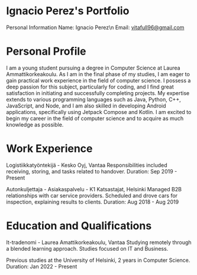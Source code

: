 # Ignacio Perez's Portfolio
Personal Information
Name: Ignacio Perez\n
Email: vitafull96@gmail.com

# Personal Profile
I am a young student pursuing a degree in Computer Science at Laurea Ammattikorkeakoulu. 
As I am in the final phase of my studies, I am eager to gain practical work experience in the field of computer science. 
I possess a deep passion for this subject, particularly for coding, and I find great satisfaction in initiating and successfully completing projects. 
My expertise extends to various programming languages such as Java, Python, C++, JavaScript, and Node, and I am also skilled in developing Android applications, 
specifically using Jetpack Compose and Kotlin. 
I am excited to begin my career in the field of computer science and to acquire as much knowledge as possible.


# Work Experience

Logistiikkatyöntekijä - Kesko Oyj, Vantaa
Responsibilities included receiving, storing, and tasks related to handover.
Duration: Sep 2019 - Present

Autonkuljettaja - Asiakaspalvelu - K1 Katsastajat, Helsinki
Managed B2B relationships with car service providers.
Scheduled and drove cars for inspection, explaining results to clients.
Duration: Aug 2018 - Aug 2019

# Education and Qualifications
It-tradenomi - Laurea Amattikorkeakoulu, Vantaa
Studying remotely through a blended learning approach.
Studies focused on IT and Business.

Previous studies at the University of Helsinki, 2 years in Computer Science.
Duration: Jan 2022 - Present
